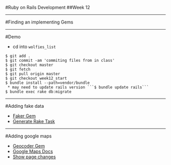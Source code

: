 #Ruby on Rails Development
##Week 12

---
#Finding an implementing Gems

---
#Demo
* cd into ```wolfies_list```

```
$ git add . 
$ git commit -am 'commiting files from in class'
$ git checkout master 
$ git fetch
$ git pull origin master
$ git checkout week12_start
$ bundle install --path=vendor/bundle
 * may need to update rails version ```$ bundle update rails```
$ bundle exec rake db:migrate
```

---
#Adding fake data
* [Faker Gem](https://github.com/stympy/faker)
* [Generate Rake Task](https://gist.github.com/johnsonch/37fdf41b28496586e522)

---
#Adding google maps
* [Geocoder Gem](https://github.com/alexreisner/geocoder)
* [Google Maps Docs](https://developers.google.com/maps/tutorials/fundamentals/adding-a-google-map)
* [Show page changes](https://gist.github.com/johnsonch/243f4732505fdb25341a)
